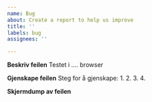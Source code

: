 ```yaml
---
name: Bug
about: Create a report to help us improve
title: ''
labels: bug
assignees: ''

---
```


**Beskriv feilen**
Testet i .... browser

**Gjenskape feilen**
Steg for å gjenskape:
1. 
2. 
3. 
4. 



**Skjermdump av feilen**
